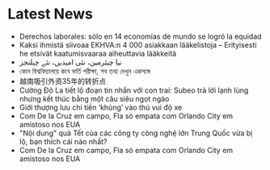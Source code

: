 # Latest News
-  Derechos laborales: sólo en 14 economías de mundo se logró la equidad
-  Kaksi ihmistä siivoaa EKHVA:n 4 000 asiakkaan lääkelistoja – Erityisesti he etsivät kaatumisvaaraa aiheuttavia lääkkeitä
-  نیا چیئرمین، نئی امیدیں، نئے چیلنجز
-  কোন বিশ্ববিদ্যালয়ে কবে ভর্তি পরীক্ষা, সব তথ্য দেখুন একসঙ্গে
-  越南吸引外资35年的转折点
-  Cường Đô La tiết lộ đoạn tin nhắn với con trai: Subeo trả lời lạnh lùng nhưng kết thúc bằng một câu siêu ngọt ngào
-  Giới thượng lưu chi tiền ‘khủng’ vào thú vui độ xe
-  Com De la Cruz em campo, Fla só empata com Orlando City em amistoso nos EUA
-  "Nội dung" quà Tết của các công ty công nghệ lớn Trung Quốc vừa bị lộ, bạn thích cái nào nhất?
-  Com De la Cruz em campo, Fla só empata com Orlando City em amistoso nos EUA
